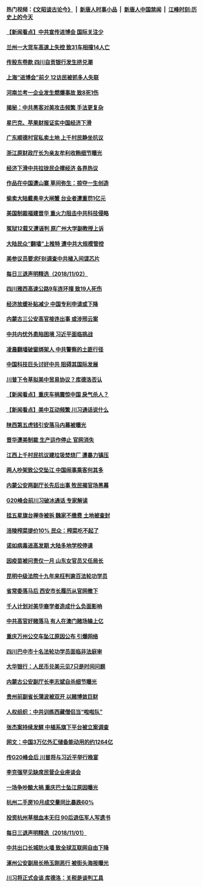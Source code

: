 #### 热门视频：[《文昭谈古论今》](https://github.com/gfw-breaker/wenzhao/blob/master/README.md?t=11031833) &nbsp;|&nbsp; [新唐人时事小品](https://github.com/gfw-breaker/ntdtv-comedy/blob/master/README.md?t=11031833) &nbsp;|&nbsp; [新唐人中国禁闻](https://github.com/gfw-breaker/ntdtv-news/blob/master/README.md?t=11031833) &nbsp;|&nbsp; [江峰时刻:历史上的今天](https://github.com/gfw-breaker/today-in-history/blob/master/README.md?t=11031833) 

#### [【新闻看点】中共宣传进博会 国际关注少](../pages/nsc413/n10828305.md?t=11031833) 

#### [兰州一大货车高速上失控 致31车相撞14人亡](../pages/nsc413/n10828191.md?t=11031833) 

#### [传股东卷款 四川自贡银行发生挤兑潮](../pages/nsc413/n10828303.md?t=11031833) 

#### [上海“进博会”前夕 12访民被抓多人失联](../pages/nsc413/n10828197.md?t=11031833) 

#### [河南兰考一企业发生燃爆事故 致8死1伤](../pages/nsc413/n10828178.md?t=11031833) 


#### [揭秘：中共黑客对美攻击频繁 手法更复杂](../pages/nsc413/n10827229.md?t=11031833) 

#### [星巴克、苹果财报证实中国经济下滑](../pages/nsc413/n10827815.md?t=11031833) 

#### [广东顺德村官私卖土地 上千村民静坐抗议](../pages/nsc413/n10826832.md?t=11031833) 

#### [浙江原财政厅长为亲友牟利收贿细节曝光](../pages/nsc413/n10827729.md?t=11031833) 

#### [经济下滑中共拉拢民企撑经济 各界热议](../pages/nsc413/n10827685.md?t=11031833) 

#### [作品在中国遭山寨 草间弥生：掠夺一生创造](../pages/nsc413/n10827804.md?t=11031833) 

#### [偷卖大陆戴奥辛大闸蟹 台业者遭重罚1亿元](../pages/nsc413/n10827501.md?t=11031833) 

#### [美国制裁福建晋华 重火力阻击中共科技侵略](../pages/nsc413/n10827103.md?t=11031833) 

#### [冤狱12载又遭诬判 原广州大学副教授上诉](../pages/nsc413/n10826658.md?t=11031833) 

#### [大陆民众“翻墙”上推特 遭中共大规模管控](../pages/nsc413/n10827071.md?t=11031833) 

#### [美参议员要求FBI调查中共植入间谍芯片](../pages/nsc413/n10827627.md?t=11031833) 

#### [每日三退声明精选（2018/11/02）](../pages/nsc413/n10827640.md?t=11031833) 

#### [四川雅西高速公路9车连环撞 致19人死伤](../pages/nsc413/n10827425.md?t=11031833) 

#### [经济放缓补贴减少 中国专利申请或下降](../pages/nsc413/n10827354.md?t=11031833) 

#### [内蒙古三公安高官接连出事 或涉邢云案](../pages/nsc413/n10826966.md?t=11031833) 

#### [中共内忧外患陷困境 习近平面临挑战](../pages/nsc413/n10826523.md?t=11031833) 

#### [凌晨翻墙破窗绑架人 中共警察的土匪行径](../pages/nsc413/n10822838.md?t=11031833) 

#### [中国科技巨头讨好中共 阻碍其国际发展](../pages/nsc413/n10827248.md?t=11031833) 

#### [川普下令草拟美中贸易协议？库德洛否认](../pages/nsc413/n10826452.md?t=11031833) 

#### [【新闻看点】重庆车祸震惊中国 戾气杀人？](../pages/nsc413/n10826957.md?t=11031833) 

#### [【新闻看点】美中互动频繁 川习通话说什么](../pages/nsc413/n10826722.md?t=11031833) 

#### [陕西第五虎钱引安落马内幕被曝光](../pages/nsc413/n10826942.md?t=11031833) 

#### [晋华遭美制裁 生产运作停止 官网消失](../pages/nsc413/n10826594.md?t=11031833) 

#### [江西上千村民抗议建垃圾焚烧厂 遭暴力镇压](../pages/nsc413/n10826961.md?t=11031833) 

#### [两人吵架致公交坠江 中国闹事乘客何其多](../pages/nsc413/n10826996.md?t=11031833) 

#### [内蒙公安两副厅长先后出事 牧民揭官场黑幕](../pages/nsc413/n10826381.md?t=11031833) 

#### [G20峰会前川习破冰通话 专家解读](../pages/nsc413/n10826865.md?t=11031833) 

#### [挂五星旗台禅寺被拆 魏家不缴费 土地被查封](../pages/nsc413/n10826645.md?t=11031833) 

#### [涪陵榨菜提价10% 民众：榨菜吃不起了](../pages/nsc413/n10826622.md?t=11031833) 

#### [诺如病毒进高发期 大陆多地学校停课](../pages/nsc413/n10826521.md?t=11031833) 

#### [因疫苗被问责仅一月 山东女官员又任局长](../pages/nsc413/n10826193.md?t=11031833) 


#### [昆明中级法院十九年来枉判逾百法轮功学员](../pages/nsc413/n10824130.md?t=11031833) 

#### [省常委落马后 西安市长履历从官网撤下](../pages/nsc413/n10826343.md?t=11031833) 

#### [千人计划对美华裔学者造成什么负面影响](../pages/nsc413/n10811713.md?t=11031833) 

#### [中共高官好赌落马 有人在澳门赌场输上亿](../pages/nsc413/n10826182.md?t=11031833) 

#### [重庆万州公交车坠江原因公布 引爆网络](../pages/nsc413/n10826145.md?t=11031833) 

#### [四川巴中市十名法轮功学员面临非法庭审](../pages/nsc413/n10823547.md?t=11031833) 

#### [大华银行：人民币兑美元见7只是时间问题](../pages/nsc413/n10825823.md?t=11031833) 

#### [内蒙古公安副厅长李志斌自杀细节曝光](../pages/nsc413/n10825573.md?t=11031833) 

#### [贵州前副省长蒲波被双开 以赌博敛巨财](../pages/nsc413/n10825919.md?t=11031833) 

#### [人权组织：中共训练西藏僧侣当“啦啦队”](../pages/nsc413/n10825872.md?t=11031833) 

#### [张杰案持续发酵 中植系旗下平台被立案调查](../pages/nsc413/n10825455.md?t=11031833) 

#### [网文：中国3万亿外汇储备能动用的约1264亿](../pages/nsc413/n10825505.md?t=11031833) 

#### [传G20峰会后 川普将与习近平举行晚宴](../pages/nsc413/n10825607.md?t=11031833) 

#### [李克强罕见缺席民营企业座谈会](../pages/nsc413/n10825330.md?t=11031833) 

#### [一场争吵酿大祸 重庆巴士坠江原因曝光](../pages/nsc413/n10825265.md?t=11031833) 

#### [杭州二手房10月成交量同比暴跌60%](../pages/nsc413/n10824886.md?t=11031833) 

#### [投资杭州草根血本无归 90后退伍军人写遗书](../pages/nsc413/n10824830.md?t=11031833) 


#### [每日三退声明精选（2018/11/01）](../pages/nsc413/n10825268.md?t=11031833) 

#### [中共出口长城防火墙 致全球互联网自由下降](../pages/nsc413/n10824093.md?t=11031833) 

#### [涿州公安副局长杨玉刚恶行 被街头海报曝光](../pages/nsc413/n10820106.md?t=11031833) 

#### [川习将正式会谈 库德洛：关税是谈判工具](../pages/nsc413/n10825047.md?t=11031833) 

